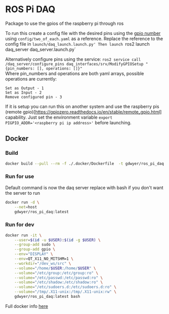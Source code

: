 # ROS Pi DAQ

Package to use the gpios of the raspberry pi through ros

To run this create a config file with the desired pins using the [gpio number](https://pinout.xyz/) using `config/two_of_each.yaml` as a reference.
Replace the reference to the config file in `launch/daq_launch.launch.py'
Then launch
`ros2 launch daq_server daq_server.launch.py`

Alternatively configure pins using the service:
`ros2 service call /daq_server/configure_pins daq_interfaces/srv/ModifyGPIOSetup "{pin_numbers: [], operations: []}"`  
Where pin_numbers and operations are both yaml arrays, possible operations are currently:  
```
Set as Output - 1
Set as Input - 2
Remove configured pin - 3
```

If it is setup you can run this on another system and use the raspberry pis (remote gpio)[https://gpiozero.readthedocs.io/en/stable/remote_gpio.html]
capability. Just set the environment variable `export PIGPIO_ADDR='<raspberry pi ip address>'` before launching.

## Docker
### Build
```bash
docker build --pull --rm -f ./.docker/Dockerfile  -t gdwyer/ros_pi_daq:latest .
```

### Run for use  
Default command is now the daq server replace with bash if you don't want the server to run 
```bash
docker run -d \
    --net=host
    gdwyer/ros_pi_daq:latest
```

### Run for dev
```bash
docker run -it \
    --user=$(id -u $USER):$(id -g $USER) \
    --group-add sudo \
    --group-add gpio \
    --env="DISPLAY" \
    --env=QT_X11_NO_MITSHM=1 \
    --workdir="/dev_ws/src" \
    --volume="/home/$USER:/home/$USER" \
    --volume="/etc/group:/etc/group:ro" \
    --volume="/etc/passwd:/etc/passwd:ro" \
    --volume="/etc/shadow:/etc/shadow:ro" \
    --volume="/etc/sudoers.d:/etc/sudoers.d:ro" \
    --volume="/tmp/.X11-unix:/tmp/.X11-unix:rw" \
    gdwyer/ros_pi_daq:latest bash
```
Full docker info [here](https://github.com/grdwyer/Robot-Assisted-Manufacturing/wiki/Docker)
